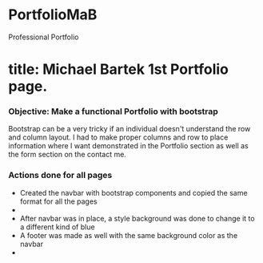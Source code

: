 # PortfolioMaB
Professional Portfolio

<h1> title: Michael Bartek 1st Portfolio page.</h1>

<h3> Objective: Make a functional Portfolio with bootstrap</h3>

<p> Bootstrap can be a very tricky if an individual doesn't understand the row and column layout. I had to make proper columns and row to place information where I want demonstrated in the Portfolio section as well as the form section on the contact me.
<p>

<h3> Actions done for all pages</h3>

<ul>
    <li>Created the navbar with bootstrap components and copied the same format for all the pages<li>
    <li>After navbar was in place, a style background was done to change it to a different kind of blue</li>
    <li>A footer was made as well with the same background color as the navbar<li>
    


